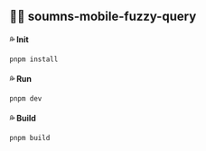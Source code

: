 ## :blue_heart::blue_heart:  soumns-mobile-fuzzy-query

#### :sweat_drops: Init

```ABAP
pnpm install
```

#### :sweat_drops:  Run

```ABAP
pnpm dev
```


#### :sweat_drops:  Build

```ABAP
pnpm build
```

